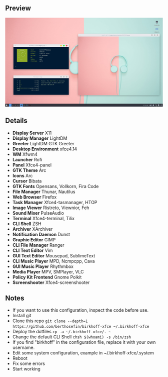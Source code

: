 ## Preview
![scrot](https://raw.githubusercontent.com/berthosefin/birkhoff-xfce/master/scrot.png)

## Details
- **Display Server** X11
- **Display Manager** LightDM
- **Greeter** LightDM GTK Greeter
- **Desktop Environment** xfce4.14
- **WM** Xfwm4
- **Launcher** Rofi
- **Panel** Xfce4-panel
- **GTK Theme** Arc
- **Icons** Arc
- **Cursor** Bibata
- **GTK Fonts** Opensans, Vollkorn, Fira Code
- **File Manager** Thunar, Nautilus
- **Web Browser** Firefox
- **Task Manager** Xfce4-tasmanager, HTOP
- **Image Viewer** Ristreto, Viewnior, Feh
- **Sound Mixer** PulseAudio
- **Terminal** Xfce4-terminal, Tilix
- **CLI Shell** ZSH
- **Archiver** XArchiver
- **Notification Daemon** Dunst
- **Graphic Editor** GIMP
- **CLI File Manager** Ranger
- **CLI Text Editor** Vim
- **GUI Text Editor** Mousepad, SublimeText
- **CLI Music Player** MPD, Ncmpcpp, Cava
- **GUI Music Player** Rhythmbox
- **Media Player** MPV, SMPlayer, VLC
- **Policy Kit Frontend** Gnome Polkit
- **Screenshooter** Xfce4-screenshooter

## Notes
- If you want to use this configuration, inspect the code before use.
- Install git
- Clone this repo `git clone --depth=1 https://github.com/berthosefin/birkhoff-xfce ~/.birkhoff-xfce`
- Deploy the dotfiles `cp -a ~/.birkhoff-xfce/. ~`
- Change the default CLI Shell `chsh $(whoami) -s /bin/zsh`
- If you find "birkhoff" in the configuration file, replace it with your own username.
- Edit some system configuration, example in ~/.birkhoff-xfce/.system
- Reboot
- Fix some errors
- Start working